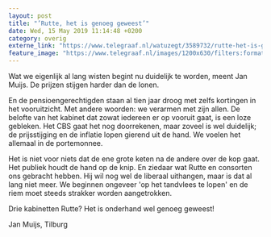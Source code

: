 ```yaml
---
layout: post
title: "’Rutte, het is genoeg geweest’"
date: Wed, 15 May 2019 11:14:48 +0200
category: overig
externe_link: "https://www.telegraaf.nl/watuzegt/3589732/rutte-het-is-genoeg-geweest"
feature_image: "https://www.telegraaf.nl/images/1200x630/filters:format(jpeg):quality(80)/cdn-kiosk-api.telegraaf.nl/189526dc-76f2-11e9-98be-0217670beecd.jpg"
---
```


<p class="intro">Wat we eigenlijk al lang wisten begint nu duidelijk te worden, meent Jan Muijs. De prijzen stijgen harder dan de lonen.</p> <p>En de pensioengerechtigden staan al tien jaar droog met zelfs kortingen in het vooruitzicht. Met andere woorden: we verarmen met zijn allen. De belofte van het kabinet dat zowat iedereen er op vooruit gaat, is een loze gebleken. Het CBS gaat het nog doorrekenen, maar zoveel is wel duidelijk; de prijsstijging en de inflatie lopen gierend uit de hand. We voelen het allemaal in de portemonnee.</p><p>Het is niet voor niets dat de ene grote keten na de andere over de kop gaat. Het publiek houdt de hand op de knip. En ziedaar wat Rutte en consorten ons gebracht hebben. Hij wil nog wel de liberaal uithangen, maar is dat al lang niet meer. We beginnen ongeveer 'op het tandvlees te lopen' en de riem moet steeds strakker worden aangetrokken.</p><p>Drie kabinetten Rutte? Het is onderhand wel genoeg geweest!</p><p>Jan Muijs, Tilburg</p>
